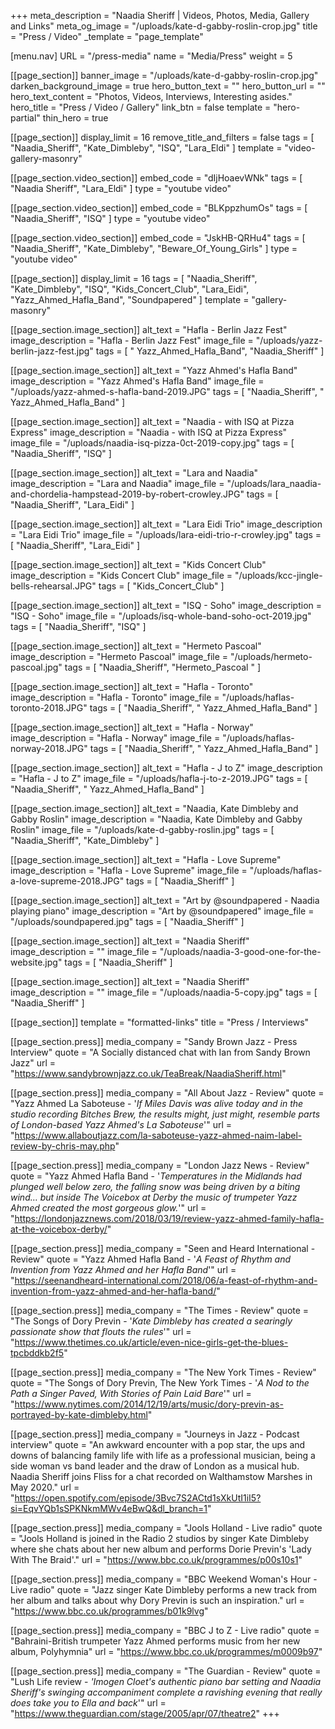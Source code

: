+++
meta_description = "Naadia Sheriff | Videos, Photos, Media, Gallery and Links"
meta_og_image = "/uploads/kate-d-gabby-roslin-crop.jpg"
title = "Press / Video"
_template = "page_template"

[menu.nav]
URL = "/press-media"
name = "Media/Press"
weight = 5

[[page_section]]
banner_image = "/uploads/kate-d-gabby-roslin-crop.jpg"
darken_background_image = true
hero_button_text = ""
hero_button_url = ""
hero_text_content = "Photos, Videos, Interviews, Interesting asides."
hero_title = "Press / Video / Gallery"
link_btn = false
template = "hero-partial"
thin_hero = true

[[page_section]]
display_limit = 16
remove_title_and_filters = false
tags = [ "Naadia_Sheriff", "Kate_Dimbleby", "ISQ", "Lara_Eldi" ]
template = "video-gallery-masonry"

  [[page_section.video_section]]
  embed_code = "dIjHoaevWNk"
  tags = [ "Naadia Sheriff", "Lara_Eldi" ]
  type = "youtube video"

  [[page_section.video_section]]
  embed_code = "BLKppzhumOs"
  tags = [ "Naadia_Sheriff", "ISQ" ]
  type = "youtube video"

  [[page_section.video_section]]
  embed_code = "JskHB-QRHu4"
  tags = [ "Naadia_Sheriff", "Kate_Dimbleby", "Beware_Of_Young_Girls" ]
  type = "youtube video"

[[page_section]]
display_limit = 16
tags = [
  "Naadia_Sheriff",
  "Kate_Dimbleby",
  "ISQ",
  "Kids_Concert_Club",
  "Lara_Eidi",
  "Yazz_Ahmed_Hafla_Band",
  "Soundpapered"
]
template = "gallery-masonry"

  [[page_section.image_section]]
  alt_text = "Hafla - Berlin Jazz Fest"
  image_description = "Hafla - Berlin Jazz Fest"
  image_file = "/uploads/yazz-berlin-jazz-fest.jpg"
  tags = [ " Yazz_Ahmed_Hafla_Band", "Naadia_Sheriff" ]

  [[page_section.image_section]]
  alt_text = "Yazz Ahmed's Hafla Band"
  image_description = "Yazz Ahmed's Hafla Band"
  image_file = "/uploads/yazz-ahmed-s-hafla-band-2019.JPG"
  tags = [ "Naadia_Sheriff", " Yazz_Ahmed_Hafla_Band" ]

  [[page_section.image_section]]
  alt_text = "Naadia - with ISQ at Pizza Express"
  image_description = "Naadia - with ISQ at Pizza Express"
  image_file = "/uploads/naadia-isq-pizza-0ct-2019-copy.jpg"
  tags = [ "Naadia_Sheriff", "ISQ" ]

  [[page_section.image_section]]
  alt_text = "Lara and Naadia"
  image_description = "Lara and Naadia"
  image_file = "/uploads/lara_naadia-and-chordelia-hampstead-2019-by-robert-crowley.JPG"
  tags = [ "Naadia_Sheriff", "Lara_Eidi" ]

  [[page_section.image_section]]
  alt_text = "Lara Eidi Trio"
  image_description = "Lara Eidi Trio"
  image_file = "/uploads/lara-eidi-trio-r-crowley.jpg"
  tags = [ "Naadia_Sheriff", "Lara_Eidi" ]

  [[page_section.image_section]]
  alt_text = "Kids Concert Club"
  image_description = "Kids Concert Club"
  image_file = "/uploads/kcc-jingle-bells-rehearsal.JPG"
  tags = [ "Kids_Concert_Club" ]

  [[page_section.image_section]]
  alt_text = "ISQ - Soho"
  image_description = "ISQ - Soho"
  image_file = "/uploads/isq-whole-band-soho-oct-2019.jpg"
  tags = [ "Naadia_Sheriff", "ISQ" ]

  [[page_section.image_section]]
  alt_text = "Hermeto Pascoal"
  image_description = "Hermeto Pascoal"
  image_file = "/uploads/hermeto-pascoal.jpg"
  tags = [ "Naadia_Sheriff", "Hermeto_Pascoal " ]

  [[page_section.image_section]]
  alt_text = "Hafla - Toronto"
  image_description = "Hafla - Toronto"
  image_file = "/uploads/haflas-toronto-2018.JPG"
  tags = [ "Naadia_Sheriff", " Yazz_Ahmed_Hafla_Band" ]

  [[page_section.image_section]]
  alt_text = "Hafla - Norway"
  image_description = "Hafla - Norway"
  image_file = "/uploads/haflas-norway-2018.JPG"
  tags = [ "Naadia_Sheriff", " Yazz_Ahmed_Hafla_Band" ]

  [[page_section.image_section]]
  alt_text = "Hafla - J to Z"
  image_description = "Hafla - J to Z"
  image_file = "/uploads/hafla-j-to-z-2019.JPG"
  tags = [ "Naadia_Sheriff", " Yazz_Ahmed_Hafla_Band" ]

  [[page_section.image_section]]
  alt_text = "Naadia, Kate Dimbleby and Gabby Roslin"
  image_description = "Naadia, Kate Dimbleby and Gabby Roslin"
  image_file = "/uploads/kate-d-gabby-roslin.jpg"
  tags = [ "Naadia_Sheriff", "Kate_Dimbleby" ]

  [[page_section.image_section]]
  alt_text = "Hafla - Love Supreme"
  image_description = "Hafla - Love Supreme"
  image_file = "/uploads/haflas-a-love-supreme-2018.JPG"
  tags = [ "Naadia_Sheriff" ]

  [[page_section.image_section]]
  alt_text = "Art by @soundpapered - Naadia playing piano"
  image_description = "Art by @soundpapered"
  image_file = "/uploads/soundpapered.jpg"
  tags = [ "Naadia_Sheriff" ]

  [[page_section.image_section]]
  alt_text = "Naadia Sheriff"
  image_description = ""
  image_file = "/uploads/naadia-3-good-one-for-the-website.jpg"
  tags = [ "Naadia_Sheriff" ]

  [[page_section.image_section]]
  alt_text = "Naadia Sheriff"
  image_description = ""
  image_file = "/uploads/naadia-5-copy.jpg"
  tags = [ "Naadia_Sheriff" ]

[[page_section]]
template = "formatted-links"
title = "Press / Interviews"

  [[page_section.press]]
  media_company = "Sandy Brown Jazz - Press Interview"
  quote = "A Socially distanced chat with Ian from Sandy Brown Jazz"
  url = "https://www.sandybrownjazz.co.uk/TeaBreak/NaadiaSheriff.html"

  [[page_section.press]]
  media_company = "All About Jazz - Review"
  quote = "Yazz Ahmed La Saboteuse - '_If Miles Davis was alive today and in the studio recording Bitches Brew, the results might, just might, resemble parts of London-based Yazz Ahmed's La Saboteuse_'"
  url = "https://www.allaboutjazz.com/la-saboteuse-yazz-ahmed-naim-label-review-by-chris-may.php"

  [[page_section.press]]
  media_company = "London Jazz News - Review"
  quote = "Yazz Ahmed Hafla Band - '_Temperatures in the Midlands had plunged well below zero, the falling snow was being driven by a biting wind… but inside The Voicebox at Derby the music of trumpeter Yazz Ahmed created the most gorgeous glow._'"
  url = "https://londonjazznews.com/2018/03/19/review-yazz-ahmed-family-hafla-at-the-voicebox-derby/"

  [[page_section.press]]
  media_company = "Seen and Heard International - Review"
  quote = "Yazz Ahmed Hafla Band - '_A Feast of Rhythm and Invention from Yazz Ahmed and her Hafla Band_'"
  url = "https://seenandheard-international.com/2018/06/a-feast-of-rhythm-and-invention-from-yazz-ahmed-and-her-hafla-band/"

  [[page_section.press]]
  media_company = "The Times - Review"
  quote = "The Songs of Dory Previn - '_Kate Dimbleby has created a searingly passionate show that flouts the rules_'"
  url = "https://www.thetimes.co.uk/article/even-nice-girls-get-the-blues-tpcbddkb2f5"

  [[page_section.press]]
  media_company = "The New York Times - Review"
  quote = "The Songs of Dory Previn, The New York Times - '_A Nod to the Path a Singer Paved, With Stories of Pain Laid Bare_'"
  url = "https://www.nytimes.com/2014/12/19/arts/music/dory-previn-as-portrayed-by-kate-dimbleby.html"

  [[page_section.press]]
  media_company = "Journeys in Jazz - Podcast interview"
  quote = "An awkward encounter with a pop star, the ups and downs of balancing family life with life as a professional musician, being a side woman vs band leader and the draw of London as a musical hub. Naadia Sheriff joins Fliss for a chat recorded on Walthamstow Marshes in May 2020."
  url = "https://open.spotify.com/episode/3Bvc7S2ACtd1sXkUtI1iI5?si=EqvYQb1sSPKNkmMWv4eBwQ&dl_branch=1"

  [[page_section.press]]
  media_company = "Jools Holland - Live radio"
  quote = "Jools Holland is joined in the Radio 2 studios by singer Kate Dimbleby where she chats about her new album and performs Dorie Previn's 'Lady With The Braid'."
  url = "https://www.bbc.co.uk/programmes/p00s10s1"

  [[page_section.press]]
  media_company = "BBC Weekend Woman's Hour - Live radio"
  quote = "Jazz singer Kate Dimbleby performs a new track from her album and talks about why Dory Previn is such an inspiration."
  url = "https://www.bbc.co.uk/programmes/b01k9lvg"

  [[page_section.press]]
  media_company = "BBC J to Z - Live radio"
  quote = "Bahraini-British trumpeter Yazz Ahmed performs music from her new album, Polyhymnia"
  url = "https://www.bbc.co.uk/programmes/m0009b97"

  [[page_section.press]]
  media_company = "The Guardian - Review"
  quote = "Lush Life review -  _'Imogen Cloet's authentic piano bar setting and Naadia Sheriff's swinging accompaniment complete a ravishing evening that really does take you to Ella and back_'"
  url = "https://www.theguardian.com/stage/2005/apr/07/theatre2"
+++

